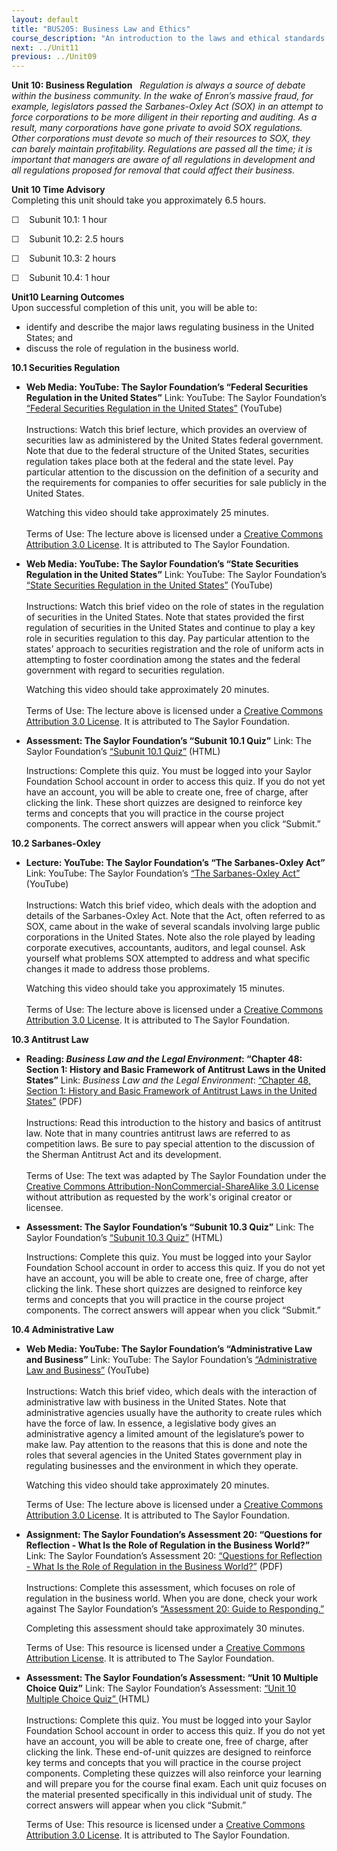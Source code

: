 ```yaml
---
layout: default
title: "BUS205: Business Law and Ethics"
course_description: "An introduction to the laws and ethical standards that managers must abide by while conducting business. This course explores the legal framework designed to protect both consumers and businesses, and outlines the legal and ethical environment in which businesses operate."
next: ../Unit11
previous: ../Unit09
---
```

**Unit 10: Business Regulation** <span id="10"></span> 
*Regulation is always a source of debate within the business community.
In the wake of Enron’s massive fraud, for example, legislators passed
the Sarbanes-Oxley Act (SOX) in an attempt to force corporations to be
more diligent in their reporting and auditing. As a result, many
corporations have gone private to avoid SOX regulations. Other
corporations must devote so much of their resources to SOX, they can
barely maintain profitability. Regulations are passed all the time; it
is important that managers are aware of all regulations in development
and all regulations proposed for removal that could affect their
business.*

**Unit 10 Time Advisory**  
Completing this unit should take you approximately 6.5 hours.  
  
 <span dir="LTR">☐    Subunit 10.1: 1 hour</span>  
  
 <span dir="LTR">☐    Subunit 10.2: 2.5 hours</span>  
  
 <span dir="LTR">☐    Subunit 10.3: 2 hours</span>  
  
 ☐    Subunit 10.4: 1 hour

**Unit10 Learning Outcomes**  
Upon successful completion of this unit, you will be able to:  
-   identify and describe the major laws regulating business in the
    United States; and
-   discuss the role of regulation in the business world.

**10.1 Securities Regulation** <span id="10.1"></span> 
-   **Web Media: YouTube: The Saylor Foundation’s “Federal Securities
    Regulation in the United States”**
    Link: YouTube: The Saylor Foundation’s [“Federal Securities
    Regulation in the United
    States](http://www.youtube.com/watch?v=oIkk6Q81fAI&feature=plcp)[”](http://www.youtube.com/watch?v=oIkk6Q81fAI&feature=plcp)
    (YouTube)  
        
     Instructions: Watch this brief lecture, which provides an overview
    of securities law as administered by the United States federal
    government. Note that due to the federal structure of the United
    States, securities regulation takes place both at the federal and
    the state level. Pay particular attention to the discussion on the
    definition of a security and the requirements for companies to offer
    securities for sale publicly in the United States.  
      
     Watching this video should take approximately 25 minutes.  
        
     Terms of Use: The lecture above is licensed under a [Creative
    Commons Attribution 3.0
    License](http://creativecommons.org/licenses/by/3.0/). It is
    attributed to The Saylor Foundation.

-   **Web Media: YouTube: The Saylor Foundation’s “State Securities
    Regulation in the United States”**
    Link: YouTube: The Saylor Foundation’s [“State Securities Regulation
    in the United
    States](http://www.youtube.com/watch?v=t5VD3A5vizU&feature=plcp)[”](http://www.youtube.com/watch?v=t5VD3A5vizU&feature=plcp)
    (YouTube)  
        
     Instructions: Watch this brief video on the role of states in the
    regulation of securities in the United States. Note that states
    provided the first regulation of securities in the United States and
    continue to play a key role in securities regulation to this day.
    Pay particular attention to the states’ approach to securities
    registration and the role of uniform acts in attempting to foster
    coordination among the states and the federal government with regard
    to securities regulation.  
      
     Watching this video should take approximately 20 minutes.  
        
     Terms of Use: The lecture above is licensed under a [Creative
    Commons Attribution 3.0
    License](http://creativecommons.org/licenses/by/3.0/). It is
    attributed to The Saylor Foundation.

-   **Assessment: The Saylor Foundation’s “Subunit 10.1 Quiz”**
    Link: The Saylor Foundation’s [“Subunit 10.1
    Quiz”](http://school.saylor.org/mod/quiz/view.php?id=1242) (HTML)  
      
     Instructions: Complete this quiz. You must be logged into your
    Saylor Foundation School account in order to access this quiz. If
    you do not yet have an account, you will be able to create one, free
    of charge, after clicking the link. These short quizzes are designed
    to reinforce key terms and concepts that you will practice in the
    course project components. The correct answers will appear when you
    click “Submit.”

**10.2 Sarbanes-Oxley** <span id="10.2"></span> 
-   **Lecture: YouTube: The Saylor Foundation’s “The Sarbanes-Oxley
    Act”**
    Link: YouTube: The Saylor Foundation’s [“The Sarbanes-Oxley
    Act](http://www.youtube.com/watch?v=SqoaOvFlJ6Q&feature=plcp)[”](http://www.youtube.com/watch?v=SqoaOvFlJ6Q&feature=plcp)
    (YouTube)  
        
     Instructions: Watch this brief video, which deals with the adoption
    and details of the Sarbanes-Oxley Act. Note that the Act, often
    referred to as SOX, came about in the wake of several scandals
    involving large public corporations in the United States. Note also
    the role played by leading corporate executives, accountants,
    auditors, and legal counsel. Ask yourself what problems SOX
    attempted to address and what specific changes it made to address
    those problems.  
      
     Watching this video should take you approximately 15 minutes.  
        
     Terms of Use: The lecture above is licensed under a [Creative
    Commons Attribution 3.0
    License](http://creativecommons.org/licenses/by/3.0/). It is
    attributed to The Saylor Foundation.

**10.3 Antitrust Law** <span id="10.3"></span> 
-   **Reading: *Business Law and the Legal Environment*: “Chapter 48:
    Section 1: History and Basic Framework of Antitrust Laws in the
    United States”**
    Link: *Business Law and the Legal Environment*: [“Chapter 48,
    Section 1: History and Basic Framework of Antitrust Laws in the
    United
    States”](http://www.saylor.org/site/textbooks/Business%20Law%20and%20the%20Legal%20Environment.pdf) (PDF)  
        
     Instructions: Read this introduction to the history and basics of
    antitrust law. Note that in many countries antitrust laws are
    referred to as competition laws. Be sure to pay special attention to
    the discussion of the Sherman Antitrust Act and its development.  
        
     <span id="55984_unit_description">Terms of Use: The text was
    adapted by The Saylor Foundation under the [Creative Commons
    Attribution-NonCommercial-ShareAlike 3.0
    License](http://creativecommons.org/licenses/by-nc-sa/3.0/) without
    attribution as requested by the work's original creator or
    licensee.  </span>

-   **Assessment: The Saylor Foundation’s “Subunit 10.3 Quiz”**
    Link: The Saylor Foundation’s [“Subunit 10.3
    Quiz”](http://school.saylor.org/mod/quiz/view.php?id=1243) (HTML)  
      
     Instructions: Complete this quiz. You must be logged into your
    Saylor Foundation School account in order to access this quiz. If
    you do not yet have an account, you will be able to create one, free
    of charge, after clicking the link. These short quizzes are designed
    to reinforce key terms and concepts that you will practice in the
    course project components. The correct answers will appear when you
    click “Submit.”

**10.4 Administrative Law** <span id="10.4"></span> 
-   **Web Media: YouTube: The Saylor Foundation’s “Administrative Law
    and Business”**
    Link: YouTube: The Saylor Foundation’s [“Administrative Law and
    Business](http://www.youtube.com/watch?v=tzYAtulQYN4&feature=plcp)[”](http://www.youtube.com/watch?v=tzYAtulQYN4&feature=plcp)
    (YouTube)  
        
     Instructions: Watch this brief video, which deals with the
    interaction of administrative law with business in the United
    States. Note that administrative agencies usually have the authority
    to create rules which have the force of law. In essence, a
    legislative body gives an administrative agency a limited amount of
    the legislature’s power to make law. Pay attention to the reasons
    that this is done and note the roles that several agencies in the
    United States government play in regulating businesses and the
    environment in which they operate.  
      
     Watching this video should take approximately 20 minutes.  
      
     Terms of Use: The lecture above is licensed under a [Creative
    Commons Attribution 3.0
    License](http://creativecommons.org/licenses/by/3.0/). It is
    attributed to The Saylor Foundation. 

-   **Assignment: The Saylor Foundation’s Assessment 20: “Questions for
    Reflection - What Is the Role of Regulation in the Business
    World?”**
    Link: The Saylor Foundation’s Assessment 20: [“Questions for
    Reflection - What Is the Role of Regulation in the Business
    World?](http://www.saylor.org/site/wp-content/uploads/2012/08/BUS20510.4Assessment.pdf)[”](http://www.saylor.org/site/wp-content/uploads/2012/08/BUS20510.4Assessment.pdf)
    (PDF)  
        
     Instructions: Complete this assessment, which focuses on role of
    regulation in the business world. When you are done, check your work
    against The Saylor Foundation’s [“Assessment 20: Guide to
    Responding](http://www.saylor.org/site/wp-content/uploads/2012/06/BUS205-10.4-Assessment20-GTR-FINAL.pdf)[.”](http://www.saylor.org/site/wp-content/uploads/2012/06/BUS205-10.4-Assessment20-GTR-FINAL.pdf)  
      
     Completing this assessment should take approximately 30 minutes.  
      
     Terms of Use: This resource is licensed under a [Creative Commons
    Attribution License](http://creativecommons.org/licenses/by/3.0/).
    It is attributed to The Saylor Foundation.

-   **Assessment: The Saylor Foundation’s Assessment: “Unit 10 Multiple
    Choice Quiz”**
    Link: The Saylor Foundation’s Assessment: [“Unit 10 Multiple Choice
    Quiz](http://school.saylor.org/mod/quiz/view.php?id=944)[” ](http://school.saylor.org/mod/quiz/view.php?id=944)(HTML)  
             
     Instructions: Complete this quiz. You must be logged into your
    Saylor Foundation School account in order to access this quiz. If
    you do not yet have an account, you will be able to create one, free
    of charge, after clicking the link. These end-of-unit quizzes are
    designed to reinforce key terms and concepts that you will practice
    in the course project components. Completing these quizzes will also
    reinforce your learning and will prepare you for the course final
    exam. Each unit quiz focuses on the material presented specifically
    in this individual unit of study. The correct answers will appear
    when you click “Submit.”  
      
     Terms of Use: This resource is licensed under a [Creative Commons
    Attribution 3.0
    License](http://creativecommons.org/licenses/by/3.0/). It is
    attributed to The Saylor Foundation.


